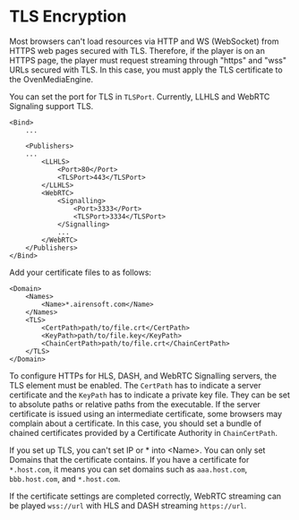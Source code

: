 # TLS Encryption

Most browsers can't load resources via HTTP and WS (WebSocket) from HTTPS web pages secured with TLS. Therefore, if the player is on an HTTPS page, the player must request streaming through "https" and "wss" URLs secured with TLS. In this case, you must apply the TLS certificate to the OvenMediaEngine.

You can set the port for TLS in `TLSPort`. Currently, LLHLS and WebRTC Signaling support TLS.

```markup
<Bind>
	...

	<Publishers>
	...
		<LLHLS>
			<Port>80</Port>
			<TLSPort>443</TLSPort>
		</LLHLS>
		<WebRTC>
			<Signalling>
				<Port>3333</Port>
				<TLSPort>3334</TLSPort>
			</Signalling>
			...
		</WebRTC>
	</Publishers>
</Bind>
```

Add your certificate files to  as follows:

```markup
<Domain>
	<Names>
		<Name>*.airensoft.com</Name>
	</Names>
	<TLS>
		<CertPath>path/to/file.crt</CertPath>
		<KeyPath>path/to/file.key</KeyPath>
		<ChainCertPath>path/to/file.crt</ChainCertPath>
	</TLS>
</Domain>
```

To configure HTTPs for HLS, DASH, and WebRTC Signalling servers, the TLS element must be enabled. The `CertPath` has to indicate a server certificate and the `KeyPath` has to indicate a private key file. They can be set to absolute paths or relative paths from the executable. If the server certificate is issued using an intermediate certificate, some browsers may complain about a certificate. In this case, you should set a bundle of chained certificates provided by a Certificate Authority in `ChainCertPath`.

If you set up TLS, you can't set IP or \* into \<Name>. You can only set Domains that the certificate contains. If you have a certificate for `*.host.com`, it means you can set domains such as `aaa.host.com`, `bbb.host.com`, and `*.host.com`.

If the certificate settings are completed correctly, WebRTC streaming can be played `wss://url` with HLS and DASH streaming `https://url`.

